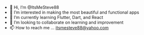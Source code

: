 - 👋 Hi, I’m @ItsMeSteve88
- 👀 I’m interested in making the most beautiful and functional apps
- 🌱 I’m currently learning Flutter, Dart, and React
- 💞️ I’m looking to collaborate on learning and improvement 
- 📫 How to reach me ... itsmesteve88@yahoo.com

<!---
ItsMeSteve88/ItsMeSteve88 is a ✨ special ✨ repository because its `README.md` (this file) appears on your GitHub profile.
You can click the Preview link to take a look at your changes.
--->
